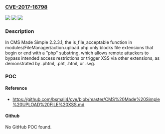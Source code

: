 ### [CVE-2017-16798](https://cve.mitre.org/cgi-bin/cvename.cgi?name=CVE-2017-16798)
![](https://img.shields.io/static/v1?label=Product&message=n%2Fa&color=blue)
![](https://img.shields.io/static/v1?label=Version&message=n%2Fa&color=blue)
![](https://img.shields.io/static/v1?label=Vulnerability&message=n%2Fa&color=brighgreen)

### Description

In CMS Made Simple 2.2.3.1, the is_file_acceptable function in modules/FileManager/action.upload.php only blocks file extensions that begin or end with a "php" substring, which allows remote attackers to bypass intended access restrictions or trigger XSS via other extensions, as demonstrated by .phtml, .pht, .html, or .svg.

### POC

#### Reference
- https://github.com/bsmali4/cve/blob/master/CMS%20Made%20Simple%20UPLOAD%20FILE%20XSS.md

#### Github
No GitHub POC found.

